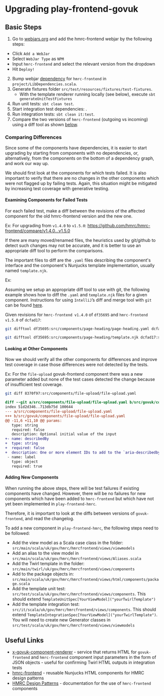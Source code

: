 # Upgrading play-frontend-govuk

## Basic Steps

1. Go to [webjars.org](https://webjars.org) and add the hmrc-frontend webjar by the following steps:
 - Click `Add a WebJar`
 - Select `WebJar Type` as `NPM`
 - Input `hmrc-frontend` and select the relevant version from the dropdown
 - Hit `Deploy!`
2. Bump webjar [dependency](https://github.com/hmrc/hmrc-frontend/tags) for `hmrc-frontend` in `project/LibDependencies.scala`.
3. Generate fixtures folder `src/test/resources/fixtures/test-fixtures`.
   - With the template renderer running locally (see below), execute `sbt generateUnitTestFixtures` 
4. Run unit tests: `sbt clean test`.
5. Start integration test dependencies: .
6. Run integration tests: `sbt clean it:test`.
7. Compare the two versions of `hmrc-frontend` (outgoing vs incoming) using a diff tool as shown [below](#examining-components-for-failed-tests).

### Comparing Differences
Since some of the components have dependencies, it is easier to start upgrading by starting from components with no dependencies, or, alternatively, from the components on the bottom of a dependency graph, and work our way up.

We should first look at the components for which tests failed. It is also important to verify that there are no changes in the other components which were not flagged up by failing tests. Again, this situation might be mitigated by increasing test coverage with generative testing.

#### Examining Components for Failed Tests
 
For each failed test, make a diff between the revisions of the affected component for the old hmrc-frontend version and the new one.

Ex: For upgrading from `v1.4.0` to `v1.5.0`: https://github.com/hmrc/hmrc-frontend/compare/v1.4.0...v1.5.0

If there are many moved/renamed files, the heuristics used by git/github to detect such changes may not be accurate, and it is better to use an appropriate diff tool to perform the comparisons.

The important files to diff are the `.yaml` files describing the component's interface and the component's Nunjucks template implementation, usually named `template.njk`.

Ex:

Assuming we setup an appropriate diff tool to use with git, the following example shows how to diff the `.yaml` and `template.njk` files for a given component. Instructions for using `IntelliJ`’s diff and merge tool with `git` can be found [here](https://gist.github.com/rambabusaravanan/1d1902e599c9c680319678b0f7650898).

Given revisions for `hmrc-frontend v1.4.0` of `df35695` and `hmrc-frontend v1.5.0` of `dcfad17`:

```bash
git difftool df35695:src/components/page-heading/page-heading.yaml dcfad17:src/components/page-heading/page-heading.yaml

git difftool df35695:src/components/page-heading/template.njk dcfad17:src/components/page-heading/template.njk
```

#### Looking at Other Components

Now we should verify all the other components for differences and improve test coverage in case those differences were
not detected by the tests.

Ex: For the `file-upload` govuk-frontend component there was a new parameter added but none of the test cases detected the change because 
of insufficient test coverage.
```bash
git diff 8370f97:src/components/file-upload/file-upload.yaml                 3ef1d76:src/govuk/components/file-upload/file-upload.yaml
```

```diff
diff --git a/src/components/file-upload/file-upload.yaml b/src/govuk/components/file-upload/file-upload.yaml
index 51d2d346..713db75d 100644
--- a/src/components/file-upload/file-upload.yaml
+++ b/src/govuk/components/file-upload/file-upload.yaml
@@ -11,6 +11,10 @@ params:
   type: string
   required: false
   description: Optional initial value of the input
+- name: describedBy
+  type: string
+  required: false
+  description: One or more element IDs to add to the `aria-describedby` attribute, used to provide additional descriptive information for screenreader users.
 - name: label
   type: object
   required: true
```

#### Adding New Components
When running the above steps, there will be test failures if existing components have changed. However, there will be no
failures for new components which have been added to `hmrc-frontend` but which have not yet been implemented in 
`play-frontend-hmrc`.

Therefore, it is important to look at the diffs between versions of `govuk-frontend`, and read the changelog.

To add a new component in `play-frontend-hmrc`, the following steps need to be followed:
- Add the view model as a Scala case class in the folder: `src/main/scala/uk/gov/hmrc/hmrcfrontend/views/viewmodels`
- Add an alias to the view model in `src/main/scala/uk/gov/hmrc/hmrcfrontend/views/Aliases.scala`
- Add the Twirl template in the folder: `src/main/twirl/uk/gov/hmrc/hmrcfrontend/views/components`
- Add to the package objects in: `src/main/scala/uk/gov/hmrc/hmrcfrontend/views/html/components/package.scala`
- Add the template unit test: `src/test/scala/uk/gov/hmrc/hmrcfrontend/views/components`. This should extend 
`TemplateUnitSpec[YourViewModel]("yourTwirlTemplate")`
- Add the template integration test: `src/it/scala/uk/gov/hmrc/hmrcfrontend/views/components`. This should extend
`TemplateIntegrationSpec[YourViewModel]("yourTwirlTemplate")`. You will need to create new Generator
classes in `src/test/scala/uk/gov/hmrc/hmrcfrontend/views/viewmodels`

## Useful Links
- [x-govuk-component-renderer](https://github.com/hmrc/x-govuk-component-renderer) - service that returns HTML for `govuk-frontend` and `hmrc-frontend` component input parameters in the form of JSON objects - useful for confirming Twirl HTML outputs in integration tests
- [hmrc-frontend](https://github.com/hmrc/hmrc-frontend/) - reusable Nunjucks HTML components for HMRC design patterns
- [HMRC Design Patterns](https://design.tax.service.gov.uk/hmrc-design-patterns/) - documentation for the use of `hmrc-frontend` components
